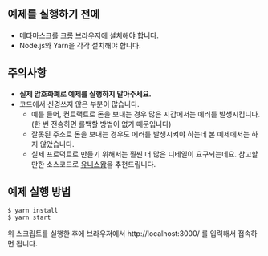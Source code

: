 ## 예제를 실행하기 전에
* 메타마스크를 크롬 브라우저에 설치해야 합니다.
* Node.js와 Yarn을 각각 설치해야 합니다.

## 주의사항
* **실제 암호화폐로 예제를 실행하지 말아주세요.**
* 코드에서 신경쓰지 않은 부분이 많습니다.
    * 예를 들어, 컨트랙트로 돈을 보내는 경우 많은 지갑에서는 에러를 발생시킵니다. (한 번 전송하면 롤백할 방법이 없기 때문입니다)
    * 잘못된 주소로 돈을 보내는 경우도 에러를 발생시켜야 하는데 본 예제에서는 하지 않았습니다.
    * 실제 프로덕트로 만들기 위해서는 훨씬 더 많은 디테일이 요구되는데요. 참고할만한 소스코드로 [유니스왑](https://github.com/Uniswap/interface)을 추천드립니다.

## 예제 실행 방법
```shell
$ yarn install
$ yarn start
```

위 스크립트를 실행한 후에 브라우저에서 http://localhost:3000/ 를 입력해서 접속하면 됩니다.
